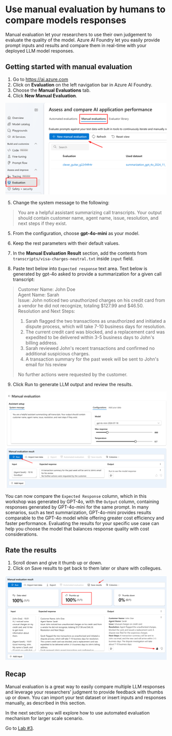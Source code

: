 # Use manual evaluation by humans to compare models responses

Manual evaluation let your researchers to use their own judgement to evaluate the quality of the model. Azure AI Foundry let you easily provide prompt inputs and results and compare them in real-time with your deployed LLM model responses.

## Getting started with manual evaluation

1. Go to https://ai.azure.com
2. Click on **Evaluation** on the left navigation bar in Azure AI Foundry.
3. Choose the **Manual Evaluations** tab.
4. Click **New Manual Evaluation**.

![Azure AI Foundry Manual Evaluations tab with evaluation list.](assets/lab2-1.png)

5. Change the system message to the following:


> You are a helpful assistant summarizing call transcripts. Your output should contain customer name, agent name, issue, resolution, and next steps if they exist.

5. From the configuration, choose **gpt-4o-mini** as your model.
6. Keep the rest parameters with their default values.
7. In the **Manual Evaluation Result** section, add the contents from `transcripts/visa-charges-neutral.txt` inside `input` field.

8. Paste text below into `Expected response` text area. Text below is generated by gpt-4o asked to provide a summarization for a given call transcript:


> Customer Name: John Doe  
Agent Name: Sarah  
Issue: John noticed two unauthorized charges on his credit card from a vendor he did not recognize, totaling $127.99 and $46.50.  
Resolution and Next Steps: 
> 1. Sarah flagged the two transactions as unauthorized and initiated a dispute process, which will take 7-10 business days for resolution.
> 2. The current credit card was blocked, and a replacement card was expedited to be delivered within 3-5 business days to John's billing address.  
> 3. Sarah reviewed John's recent transactions and confirmed no additional suspicious charges.  
> 4. A transaction summary for the past week will be sent to John's email for his review
>  
>No further actions were requested by the customer.

9. Click Run to generate LLM output and review the results.

![alt text](assets/lab2-2.png)

You can now compare the `Expected Response` column, which in this workshop was generated by GPT-4o, with the `Output` column, containing responses generated by GPT-4o-mini for the same prompt. In many scenarios, such as text summarization, GPT-4o-mini provides results comparable to the GPT-4o model while offering greater cost efficiency and faster performance. Evaluating the results for your specific use case can help you choose the model that balances response quality with cost considerations.

## Rate the results

1.  Scroll down and give it thumb up or down.
2.  Click on Save results to get back to them later or share with collegues.

![alt text](assets/lab2-3.png)


## Recap

Manual evaluation is a great way to easily compare multiple LLM responses and leverage your researchers’ judgment to provide feedback with thumbs up or down. You can import your test dataset or insert inputs and responses manually, as described in this section.

In the next section you will explore how to use automated evaluation mechanism for larger scale scenario.

Go to [Lab #3](./lab3_automated_evaluations.md).